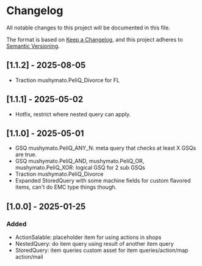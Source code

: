 # Changelog

All notable changes to this project will be documented in this file.

The format is based on [Keep a Changelog](https://keepachangelog.com/en/1.1.0/), and this project adheres to [Semantic Versioning](https://semver.org/spec/v2.0.0.html).

## [1.1.2] - 2025-08-05

- Traction mushymato.PeliQ_Divorce for FL

## [1.1.1] - 2025-05-02

- Hotfix, restrict where nested query can apply.

## [1.1.0] - 2025-05-01

- GSQ mushymato.PeliQ_ANY_N: meta query that checks at least X GSQs are true.
- GSQ mushymato.PeliQ_AND, mushymato.PeliQ_OR, mushymato.PeliQ_XOR: logical GSQ for 2 sub GSQs
- Traction mushymato.PeliQ_Divorce
- Expanded StoredQuery with some machine fields for custom flavored items, can't do EMC type things though.

## [1.0.0] - 2025-01-25

### Added

- ActionSalable: placeholder item for using actions in shops
- NestedQuery: do item query using result of another item query
- StoredQuery: item queries custom asset for item queries/action/map action/mail
